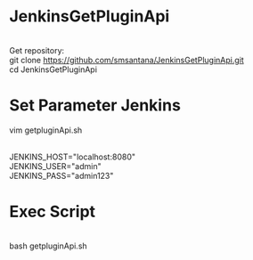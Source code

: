 # JenkinsGetPluginApi 
</br> Get repository:
</br> git clone https://github.com/smsantana/JenkinsGetPluginApi.git
</br> cd JenkinsGetPluginApi

# Set Parameter Jenkins
vim getpluginApi.sh 

</br> JENKINS_HOST="localhost:8080"
</br> JENKINS_USER="admin"
</br> JENKINS_PASS="admin123" </br> 

# Exec Script

</br> bash getpluginApi.sh
